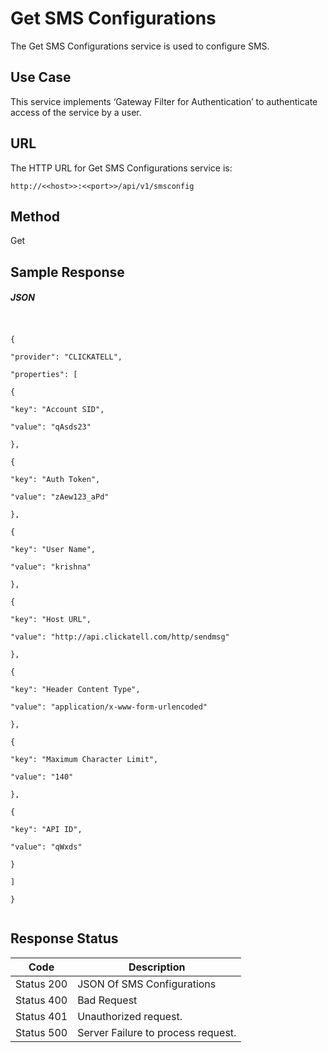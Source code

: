                           

Get SMS Configurations
======================

The Get SMS Configurations service is used to configure SMS.

Use Case
--------

This service implements ‘Gateway Filter for Authentication’ to authenticate access of the service by a user.

URL
---

The HTTP URL for Get SMS Configurations service is:

```
http://<<host>>:<<port>>/api/v1/smsconfig
```

Method
------

Get

Sample Response
---------------

##### JSON

```


{

"provider": "CLICKATELL",

"properties": [

{

"key": "Account SID",

"value": "qAsds23"

},

{

"key": "Auth Token",

"value": "zAew123_aPd"

},

{

"key": "User Name",

"value": "krishna"

},

{

"key": "Host URL",

"value": "http://api.clickatell.com/http/sendmsg"

},

{

"key": "Header Content Type",

"value": "application/x-www-form-urlencoded"

},

{

"key": "Maximum Character Limit",

"value": "140"

},

{

"key": "API ID",

"value": "qWxds"

}

]

}


```

Response Status
---------------

  
| Code | Description |
| --- | --- |
| Status 200 | JSON Of SMS Configurations |
| Status 400 | Bad Request |
| Status 401 | Unauthorized request. |
| Status 500 | Server Failure to process request. |
